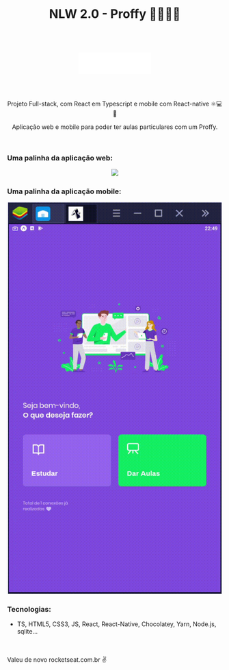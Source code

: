 # <p align="center">NLW 2.0 - Proffy  👨‍🎓👨‍💻 </p>
<h1 align="center">
<br>
  <img src="/src/assets/images/logo.svg" alt="Proffy" width="170">
<br>
<br>
</h1>
<p align="center">Projeto Full-stack, com React em Typescript e mobile com React-native ⚛💻📲</p>

<p align="center"> Aplicação web e mobile para poder ter aulas particulares com um Proffy.</p>
<br>

### Uma palinha da aplicação web:
<p align="center">
  <img src="/src/assets/Web_Application.gif" width="1000px"/>
</p>


### Uma palinha da aplicação mobile:
<p align="center">
  <img src="/mobile/src/assets/Mobile_Application.gif" width="500px"/>
</p>

### Tecnologias:
- TS, HTML5, CSS3, JS, React, React-Native, Chocolatey, Yarn, Node.js, sqlite... 
<br>
<br>
Valeu de novo rocketseat.com.br ✌ 
